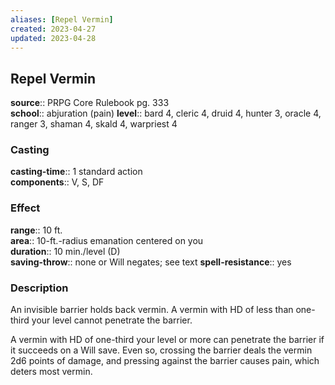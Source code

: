 ```yaml
---
aliases: [Repel Vermin]
created: 2023-04-27
updated: 2023-04-28
---
```


## Repel Vermin

**source**:: PRPG Core Rulebook pg. 333  
**school**:: abjuration (pain)
**level**:: bard 4, cleric 4, druid 4, hunter 3, oracle 4, ranger 3, shaman 4, skald 4, warpriest 4

### Casting

**casting-time**:: 1 standard action  
**components**:: V, S, DF

### Effect

**range**:: 10 ft.  
**area**:: 10-ft.-radius emanation centered on you  
**duration**:: 10 min./level (D)  
**saving-throw**:: none or Will negates; see text
**spell-resistance**:: yes

### Description

An invisible barrier holds back vermin. A vermin with HD of less than one-third your level cannot penetrate the barrier.  
  
A vermin with HD of one-third your level or more can penetrate the barrier if it succeeds on a Will save. Even so, crossing the barrier deals the vermin 2d6 points of damage, and pressing against the barrier causes pain, which deters most vermin.
